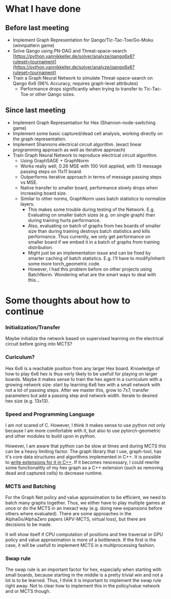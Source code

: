 # What I have done
## Before last meeting
+ Implement Graph Representation for Qango/Tic-Tac-Toe/Go-Moku (winnpattern game)
+ Solve Qango using PN-DAG and Threat-space-search [https://python.yannikkeller.de/solver/analyze/qango6x6?ruleset=tournament](https://python.yannikkeller.de/solver/analyze/qango6x6?ruleset=tournament)
+ Train a Graph Neural Network to simulate Threat-space-search on Qango 6x6 (96% Accuracy, requires graph-level attributes)
	- Performance drops significantly when trying to transfer to Tic-Tac-Toe or other Qango sizes.

## Since last meeting
+ Implement Graph Representation for Hex (Shannon-node-switching game)
+ Implement some basic captured/dead cell analysis, working directly on the graph representation.
+ Implement Shannons electrical circuit algorithm. (exact linear programming approach as well as iterative approach)
+ Train Graph Neural Network to reproduce electrical circuit algorithm.
	- Using GraphSAGE + GraphNorm
	- Works really well, 0.26 MSE with 100 Volt applied, with 13 message passing steps on 11x11 board.
	- Outperforms iterative approach in terms of message passing steps vs MSE.
	- Native transfer to smaller board, performance slowly drops when increasing board size.
	- Similar to other norms, GraphNorm uses batch statistics to normalize layers.
		* This makes some trouble during testing of the Network. E.g. Evaluating on smaller batch sizes (e.g. on single graph) than during training hurts performance.
		* Also, evaluating on batch of graphs from hex boards of smaller size than during training destroys batch statistics and kills performance.
			Thus currently, we only get performance on smaller board if we embed it in a batch of graphs from training distribution.
		* Might just be an implementation issue and can be fixed by smarter caching of batch statistics. E.g. I'll have to modify/inherit some more torch_geometric code.
		* However, I had this problem before on other projects using BatchNorm. Wondering what are the smart ways to deal with this...


# Some thoughts about how to continue
### Initialization/Transfer
Maybe initialize the network based on supervised learning on the electrical circuit before going into MCTS?
### Curiculum?
Hex 6x6 is a reachable position from any larger Hex board. Knowledge of how to play 6x6 hex is thus verly likely to be usefull for playing on larger boards.
Maybe it makes sense to train the hex agent in a curriculum with a growing network size: start by learning 6x6 hex with a small network with not a lot of 
passing steps. After we master this, grow to 7x7, transfer parameters but add a passing step and network width. Iterate to desired hex size (e.g. 13x13).
### Speed and Programming Language
I am not scared of C. However, I think it makes sense to use python not only because I am more comfortable with it, but also to use pytorch-geometric and
other modules to build upon in python.

However, I am aware that python can be slow at times and during MCTS this can be a heavy limiting factor. The graph library that I use, graph-tool, has it's core data
structures and algorithms implemented in C++. It is possible to [write extensions for it in C++](https://graph-tool.skewed.de/static/doc/demos/cppextensions/cppextensions.html).
If it becomes nescessary, I could rewrite some functionalitly of my hex graph as a C++ extension (such as removing dead and captured cells) to decrease runtime.
### MCTS and Batching
For the Graph Net policy and value approximation to be efficient, we need to batch many graphs together. Thus, we either have to play multiple games at once or do the MCTS in an inexact way (e.g. doing new expansions before others where evaluated). There are some approaches in the AlphaGo/AlphaZero papers (APV-MCTS, virtual loss), but there are decisions to be made.

It will show itself if CPU computation of positions and tree traversal or GPU policy and value approximation is more of a bottleneck. If the first is the case, it will be usefull to implement MCTS in a multiprocessing fashion.
### Swap rule
The swap rule is an important factor for hex, especially when starting with small boards, because starting in the middle is a pretty trivial win and not a lot is to be learned. Thus, I think it is important to implement the swap rule right away. Not to clear how to implement this in the policy/value network and or MCTS though.
